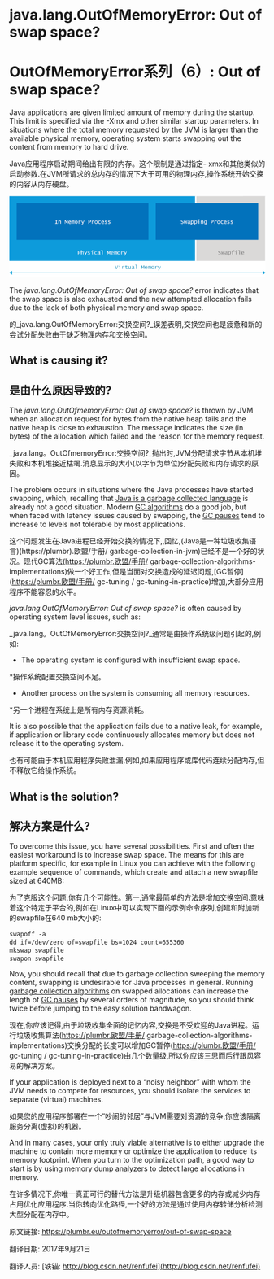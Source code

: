 # java.lang.OutOfMemoryError: Out of swap space?

# OutOfMemoryError系列（6）: Out of swap space?

Java applications are given limited amount of memory during the startup. This limit is specified via the -Xmx and other similar startup parameters. In situations where the total memory requested by the JVM is larger than the available physical memory, operating system starts swapping out the content from memory to hard drive.

Java应用程序启动期间给出有限的内存。这个限制是通过指定- xmx和其他类似的启动参数.在JVM所请求的总内存的情况下大于可用的物理内存,操作系统开始交换的内容从内存硬盘。

![java.lang.outofmemoryerror swap](./06_01_outofmemoryerror-out-of-swap-space.png)



The _java.lang.OutOfMemoryError: Out of swap space?_ error indicates that the swap space is also exhausted and the new attempted allocation fails due to the lack of both physical memory and swap space.

的_java.lang.OutOfMemoryError:交换空间?_误差表明,交换空间也是疲惫和新的尝试分配失败由于缺乏物理内存和交换空间。

## What is causing it?

## 是由什么原因导致的?

The _java.lang.OutOfmemoryError: Out of swap space?_ is thrown by JVM when an allocation request for bytes from the native heap fails and the native heap is close to exhaustion. The message indicates the size (in bytes) of the allocation which failed and the reason for the memory request.

_java.lang。OutOfmemoryError:交换空间?_抛出时,JVM分配请求字节从本机堆失败和本机堆接近枯竭.消息显示的大小(以字节为单位)分配失败和内存请求的原因。

The problem occurs in situations where the Java processes have started swapping, which, recalling that [Java is a garbage collected language](https://plumbr.eu/handbook/garbage-collection-in-jvm) is already not a good situation. Modern [GC algorithms](https://plumbr.eu/handbook/garbage-collection-algorithms-implementations) do a good job, but when faced with latency issues caused by swapping, the [GC pauses](https://plumbr.eu/handbook/gc-tuning/gc-tuning-in-practice) tend to increase to levels not tolerable by most applications.

这个问题发生在Java进程已经开始交换的情况下,,回忆,(Java是一种垃圾收集语言)(https://plumbr).欧盟/手册/ garbage-collection-in-jvm)已经不是一个好的状况。现代GC算法(https://plumbr.欧盟/手册/ garbage-collection-algorithms-implementations)做一个好工作,但是当面对交换造成的延迟问题,[GC暂停](https://plumbr.欧盟/手册/ gc-tuning / gc-tuning-in-practice)增加,大部分应用程序不能容忍的水平。

_java.lang.OutOfMemoryError: Out of swap space?_ is often caused by operating system level issues, such as:

_java.lang。OutOfMemoryError:交换空间?_通常是由操作系统级问题引起的,例如:

*   The operating system is configured with insufficient swap space.

*操作系统配置交换空间不足。

*   Another process on the system is consuming all memory resources.

*另一个进程在系统上是所有内存资源消耗。

It is also possible that the application fails due to a native leak, for example, if application or library code continuously allocates memory but does not release it to the operating system.

也有可能由于本机应用程序失败泄漏,例如,如果应用程序或库代码连续分配内存,但不释放它给操作系统。

## What is the solution?

## 解决方案是什么?

To overcome this issue, you have several possibilities. First and often the easiest workaround is to increase swap space. The means for this are platform specific, for example in Linux you can achieve with the following example sequence of commands, which create and attach a new swapfile sized at 640MB:

为了克服这个问题,你有几个可能性。第一,通常最简单的方法是增加交换空间.意味着这个特定于平台的,例如在Linux中可以实现下面的示例命令序列,创建和附加新的swapfile在640 mb大小的:

```
swapoff -a
dd if=/dev/zero of=swapfile bs=1024 count=655360
mkswap swapfile
swapon swapfile
```



Now, you should recall that due to garbage collection sweeping the memory content, swapping is undesirable for Java processes in general. Running [garbage collection algorithms](https://plumbr.eu/handbook/garbage-collection-algorithms-implementations) on swapped allocations can increase the length of [GC pauses](https://plumbr.eu/handbook/gc-tuning/gc-tuning-in-practice) by several orders of magnitude, so you should think twice before jumping to the easy solution bandwagon.

现在,你应该记得,由于垃圾收集全面的记忆内容,交换是不受欢迎的Java进程。运行垃圾收集算法(https://plumbr.欧盟/手册/ garbage-collection-algorithms-implementations)交换分配的长度可以增加GC暂停(https://plumbr.欧盟/手册/ gc-tuning / gc-tuning-in-practice)由几个数量级,所以你应该三思而后行跟风容易的解决方案。

If your application is deployed next to a “noisy neighbor” with whom the JVM needs to compete for resources, you should isolate the services to separate (virtual) machines.

如果您的应用程序部署在一个“吵闹的邻居”与JVM需要对资源的竞争,你应该隔离服务分离(虚拟)的机器。

And in many cases, your only truly viable alternative is to either upgrade the machine to contain more memory or optimize the application to reduce its memory footprint. When you turn to the optimization path, a good way to start is by using memory dump analyzers to detect large allocations in memory.

在许多情况下,你唯一真正可行的替代方法是升级机器包含更多的内存或减少内存占用优化应用程序.当你转向优化路径,一个好的方法是通过使用内存转储分析检测大型分配在内存中。



原文链接: <https://plumbr.eu/outofmemoryerror/out-of-swap-space>

翻译日期: 2017年9月21日

翻译人员: [铁锚: http://blog.csdn.net/renfufei](http://blog.csdn.net/renfufei)

